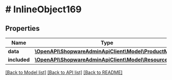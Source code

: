 # # InlineObject169

## Properties

Name | Type | Description | Notes
------------ | ------------- | ------------- | -------------
**data** | [**\OpenAPI\ShopwareAdminApiClient\Model\ProductMedia**](ProductMedia.md) |  | [optional]
**included** | [**\OpenAPI\ShopwareAdminApiClient\Model\Resource[]**](Resource.md) |  | [optional]

[[Back to Model list]](../../README.md#models) [[Back to API list]](../../README.md#endpoints) [[Back to README]](../../README.md)
